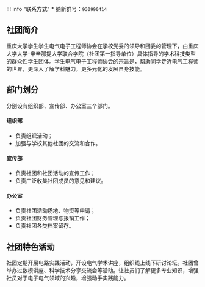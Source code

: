 !!! info "联系方式"
    * 纳新群号：`930990414`

## 社团简介  
重庆大学学生学生电气电子工程师协会在学校党委的领导和团委的管理下，由重庆大学大学-辛辛那提大学联合学院（社团第一指导单位）具体指导的学术科技类型的群众性学生团体。学生电气电子工程师协会的宗旨是，帮助同学走近电气工程师的世界，更深入了解学科魅力，更多元化的发展自身技能。  

## 部门划分  
分别设有组织部、宣传部、办公室三个部门。  
#### 组织部  
- 负责组织活动；  
- 加强与学校其他社团的交流和合作。  
#### 宣传部  
- 负责社团和社团活动的宣传工作；  
- 负责广泛收集社团成员的意见和建议。  
#### 办公室  
- 负责社团活动场地、物资等申请；  
- 负责社团财务管理与报销工作；  
- 负责社团各类档案留存。  

## 社团特色活动  
社团定期开展电路实践活动，开设电气学术讲座，组织线上线下研讨论坛。社团曾举办过数模讲座、科学技术分享交流会等活动。让社员们了解更多专业知识，增强社员对于电子电气领域的兴趣，增强动手实践能力。  